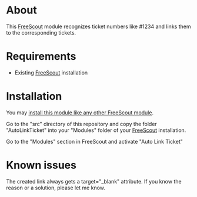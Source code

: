 # About
This [FreeScout](https://freescout.net) module recognizes ticket numbers like #1234 and links them to the corresponding tickets.

# Requirements
* Existing [FreeScout](https://freescout.net) installation

# Installation
You may [install this module like any other FreeScout module](https://github.com/freescout-helpdesk/freescout/wiki/FreeScout-Modules#2-installing-official-modules).

Go to the "src" directory of this repository and copy the folder "AutoLinkTicket" into your "Modules" folder of your [FreeScout](https://freescout.net) installation.

Go to the "Modules" section in FreeScout and activate "Auto Link Ticket"

# Known issues
The created link always gets a target="_blank" attribute. If you know the reason or a solution, please let me know.
